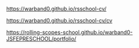 https://warband0.github.io/rsschool-cv/

https://warband0.github.io/rsschool-cv/cv

https://rolling-scopes-school.github.io/warband0-JSFEPRESCHOOL/portfolio/
